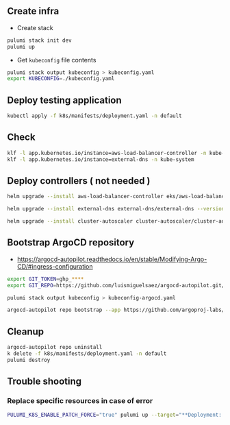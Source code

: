
## Create infra

- Create stack

```bash
pulumi stack init dev
pulumi up
```

- Get `kubeconfig` file contents

```bash
pulumi stack output kubeconfig > kubeconfig.yaml
export KUBECONFIG=./kubeconfig.yaml
```

## Deploy testing application

```bash
kubectl apply -f k8s/manifests/deployment.yaml -n default
```

## Check

```bash
klf -l app.kubernetes.io/instance=aws-load-balancer-controller -n kube-system
klf -l app.kubernetes.io/instance=external-dns -n kube-system
```

## Deploy controllers ( not needed )

```bash
helm upgrade --install aws-load-balancer-controller eks/aws-load-balancer-controller --version 1.6.0 -f k8s/values/aws-load-balancer-controller.yaml -n kube-system --create-namespace
```

```bash
helm upgrade --install external-dns external-dns/external-dns --version 1.13.0 -f k8s/values/external-dns.yaml -n kube-system --create-namespace
```

```bash
helm upgrade --install cluster-autoscaler cluster-autoscaler/cluster-autoscaler --version 9.29.2 -f k8s/values/cluster-autoscaler.yaml -n kube-system --create-namespace
```

## Bootstrap ArgoCD repository

- https://argocd-autopilot.readthedocs.io/en/stable/Modifying-Argo-CD/#ingress-configuration

```bash
export GIT_TOKEN=ghp_****
export GIT_REPO=https://github.com/luismiguelsaez/argocd-autopilot.git/clusters/eks/dev

pulumi stack output kubeconfig > kubeconfig-argocd.yaml

argocd-autopilot repo bootstrap --app https://github.com/argoproj-labs/argocd-autopilot/manifests/ha?ref=v0.4.15
```

## Cleanup

```bash
argocd-autopilot repo uninstall
k delete -f k8s/manifests/deployment.yaml -n default
pulumi destroy
```

## Trouble shooting

### Replace specific resources in case of error

```bash
PULUMI_K8S_ENABLE_PATCH_FORCE="true" pulumi up --target="**Deployment::karpenter"
```
